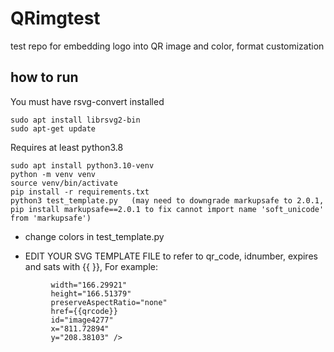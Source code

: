 # QRimgtest

test repo for embedding logo into QR image and color, format customization

## how to run

You must have rsvg-convert installed 

```
sudo apt install librsvg2-bin
sudo apt-get update
```

Requires at least python3.8

```
sudo apt install python3.10-venv
python -m venv venv
source venv/bin/activate
pip install -r requirements.txt
python3 test_template.py   (may need to downgrade markupsafe to 2.0.1, pip install markupsafe==2.0.1 to fix cannot import name 'soft_unicode' from 'markupsafe')
```

- change colors in test_template.py

- EDIT YOUR SVG TEMPLATE FILE to refer to qr_code, idnumber, expires and sats
with {{ }}, For example: 

```<image
         width="166.29921"
         height="166.51379"
         preserveAspectRatio="none"
         href={{qrcode}}
         id="image4277"
         x="811.72894"
         y="208.38103" />
